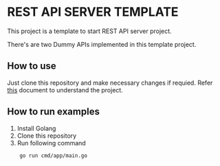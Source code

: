# REST API SERVER TEMPLATE

This project is a template to start REST API server project. 

There's are two Dummy APIs implemented in this template project. 

## How to use 

Just clone this repository and make necessary changes if requied. Refer [this](https://docs.google.com/document/d/1DAq2Z-_-A2d5SMlav2A7zyr0YxKUzFWxMWQDgnd0VL0/edit) document to understand the project.

## How to run examples

1. Install Golang
2. Clone this repository
3. Run following command
```shell
    go run cmd/app/main.go
```